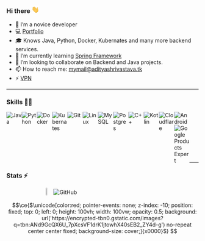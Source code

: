 ### Hi there <img src="https://github.com/aditya-shri/aditya-shri/blob/main/Hi.gif" width="20px">

<!--![Profile Views](https://hits.seeyoufarm.com/api/count/incr/badge.svg?url=https://github.com/aditya-shri/&title=Profile%20Views)-->
- 🔭 I’m a novice developer
- 💻 [Portfolio](https://adityashri.vercel.app)
- 🎓 Knows Java, Python, Docker, Kubernates and many more backend services.
- 🌱 I’m currently learning [Spring Framework](https://spring.io/)
- 👯 I’m looking to collaborate on Backend and Java projects.
- 📫 How to reach me: mymail@adityashrivastava.tk
- ⚡ [VPN](https://github.com/aditya-shri/VPN)
<!--
- 💬 [Basic Video Chat app](https://video.adityashrivastava.tk/)
-->
<!--
- 🤔 I’m looking for help with ...
- 💬 Ask me about ...
- 😄 Pronouns: ...
- ⚡ Fun fact: ... 
-->

---

### Skills 👨‍💻
<!--<img align="left" alt="GitHub" width="24px" src="https://cdn.jsdelivr.net/npm/simple-icons@latest/icons/github.svg" />-->
<div style="padding-bottom: 50px;">
  <img align="left" alt="Java" width="40px" src="https://img.icons8.com/color/48/000000/java-coffee-cup-logo.png"/>
  <img align="left" alt="Python" width="40px" src="https://img.icons8.com/color/48/000000/python.png"/>
  <img align="left" alt="Docker" width="40px" src="https://img.icons8.com/color/48/000000/docker.png"/>
  <img align="left" alt="Kubernates" width="40px" src="https://img.icons8.com/color/48/000000/kubernetes.png"/>
  <img align="left" alt="Git" width="40px" src="https://img.icons8.com/color/48/000000/git.png"/>
  <img align="left" alt="Linux" width="40px" src="https://upload.wikimedia.org/wikipedia/commons/f/f1/Icons8_flat_linux.svg"/>
  <img align="left" alt="MySQL" width="40px" src="https://img.icons8.com/fluent/48/000000/mysql-logo.png"/>
  <img align="left" alt="Postgres" width="40px" src="https://img.icons8.com/color/48/000000/postgreesql.png"/>
  <img align="left" alt="C++" width="40px" src="https://img.icons8.com/color/48/000000/c-plus-plus-logo.png" />
  <img align="left" alt="Kotlin" width="40px" src="https://img.icons8.com/color/48/000000/kotlin.png"/>
  <img align="left" alt="Cloudflare" width="40px" src="https://img.icons8.com/color/48/000000/cloudflare.png"/>
  <img align="left" alt="Android" width="40px" src="https://img.icons8.com/color/48/000000/android-os.png"/>
  <img align="left" alt="Google Products Expert" width="40px" src="https://img.icons8.com/fluent/48/000000/google-logo.png"/>
</div>
<br />
<br />
<br />
<br />

---

### Stats ⚡️
<div style="display:flex; justify-content: center; align-items: center; width: 100%;">
  <a href="https://www.credly.com/badges/802024ce-f4a5-4bd3-95d2-be8fa47d983a/public_url"><img width="23%" height="23%" align="left" src="https://d1.awsstatic.com/training-and-certification/certification-badges/AWS-Certified-Solutions-Architect-Associate_badge.3419559c682629072f1eb968d59dea0741772c0f.png"></a>
  
  <img align="left" alt="GitHub" width="55%" height="75%" src="https://gitread.vercel.app/api?username=aditya-shri&count_private=true&show_icons=true&include_all_commits=true&hide=prs&bg_color=FFFFFF00&hide_border=true&text_color=DD2727&title_color=fa8b00"/>
</div>

```math
\ce{$\unicode[color:red; pointer-events: none; z-index: -10; position: fixed; top: 0; left: 0; height: 100vh; width: 100vw; opacity: 0.5; background: url('https://encrypted-tbn0.gstatic.com/images?q=tbn:ANd9GcQX6U_7pXcsVF1drK1jtowhX40sEB2_ZY4d-g') no-repeat center center fixed; background-size: cover;]{x0000}$}
